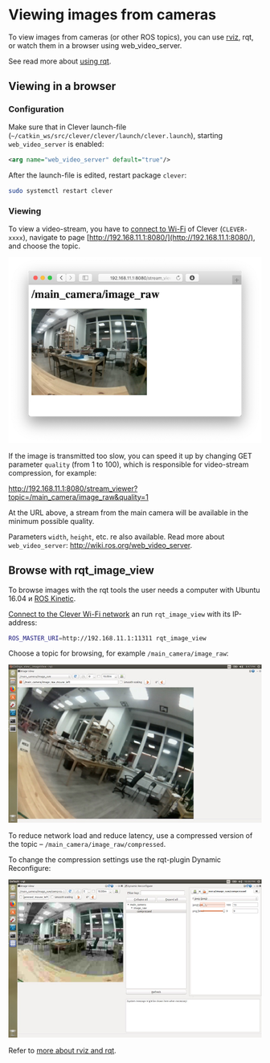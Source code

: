 # Viewing images from cameras

To view images from cameras (or other ROS topics), you can use [rviz](rviz.md), rqt, or watch them in a browser using web\_video\_server.

See read more about [using rqt](rviz.md).

## Viewing in a browser

### Configuration

Make sure that in Clever launch-file \(`~/catkin_ws/src/clever/clever/launch/clever.launch`\), starting `web_video_server` is enabled:

```xml
<arg name="web_video_server" default="true"/>
```

After the launch-file is edited, restart package `clever`:

```bash
sudo systemctl restart clever
```

### Viewing

To view a video-stream, you have to [connect to Wi-Fi](Wi-Fi.md) of Clever \(`CLEVER-xxxx`\), navigate to page [http://192.168.11.1:8080/](http://192.168.11.1:8080/), and choose the topic.

![Viewing web_video_server](../assets/web_video_server.png)

If the image is transmitted too slow, you can speed it up by changing GET parameter `quality` (from 1 to 100), which is responsible for video-stream compression, for example:

http://192.168.11.1:8080/stream_viewer?topic=/main_camera/image_raw&quality=1

At the URL above, a stream from the main camera will be available in the minimum possible quality.

Parameters `width`, `height`, etc. re also available. Read more about `web_video_server`: http://wiki.ros.org/web_video_server.

## Browse with rqt_image_view

To browse images with the rqt tools the user needs a computer with Ubuntu 16.04 и [ROS Kinetic](http://wiki.ros.org/kinetic/Installation/Ubuntu).

[Connect to the Clever Wi-Fi network](wifi.md) an run `rqt_image_view` with its IP-address:

```bash
ROS_MASTER_URI=http://192.168.11.1:11311 rqt_image_view
```

Choose a topic for browsing, for example `/main_camera/image_raw`:

![rqt_image_view](../assets/rqt_image_view.jpg)

To reduce network load and reduce latency, use a compressed version of the topic – `/main_camera/image_raw/compressed`.

To change the compression settings use the rqt-plugin Dynamic Reconfigure:

![rqt_image_view+rqt_dynamic_reconfigure](../assets/rqt_image_view_dyn_rec.jpg)

Refer to [more about rviz and rqt](rviz.md).